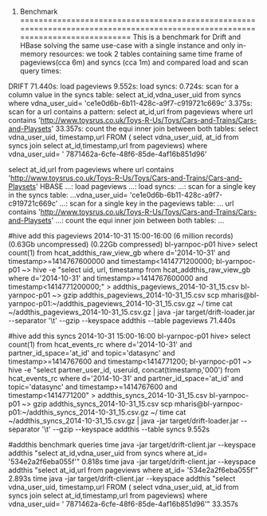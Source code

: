 1. Benchmark 
==============================================================================================================================
This is a benchmark for Drift and HBase solving the same use-case with a single instance and only in-memory resources: 
we took 2 tables containing same time frame of pageviews(cca 6m) and syncs (cca 1m) and compared load and scan query times:

DRIFT 
71.440s: load pageviews 
9.552s: load syncs: 
0.724s: scan for a column value in the syncs table: select at_id,vdna_user_uid from syncs where vdna_user_uid= 'ce1e0d6b-6b11-428c-a9f7-c919721c669c'
3.375s: scan for a url contains a pattern: select at_id,url from pageviews where url contains 'http://www.toysrus.co.uk/Toys-R-Us/Toys/Cars-and-Trains/Cars-and-Playsets'
33.357s: count the equi inner join between both tables: select vdna_user_uid, timestamp,url FROM ( select vdna_user_uid, at_id from syncs join select at_id,timestamp,url from pageviews) where vdna_user_uid= ' 7871462a-6cfe-48f6-85de-4af16b851d96'


select at_id,url from pageviews where url contains 'http://www.toysrus.co.uk/Toys-R-Us/Toys/Cars-and-Trains/Cars-and-Playsets'
HBASE
...: load pageviews 
...: load syncs: 
...: scan for a single key in the syncs table: ...vdna_user_uid= 'ce1e0d6b-6b11-428c-a9f7-c919721c669c'
...: scan for a single key in the pageviews table: ... url contains 'http://www.toysrus.co.uk/Toys-R-Us/Toys/Cars-and-Trains/Cars-and-Playsets'
...:  count the equi inner join between both tables: ...


#hive add this pageviews  2014-10-31 15:00-16:00 (6 million records) (0.63Gb uncompressed) (0.22Gb compressed)
bl-yarnpoc-p01 hive> select count(1) from hcat_addthis_raw_view_gb where d='2014-10-31' and timestamp>=1414767600000 and timestamp<1414771200000;
bl-yarnpoc-p01 ~> hive -e "select uid, url, timestamp from hcat_addthis_raw_view_gb where d='2014-10-31' and timestamp>=1414767600000 and timestamp<1414771200000;" > addthis_pageviews_2014-10-31_15.csv
bl-yarnpoc-p01 ~> gzip addthis_pageviews_2014-10-31_15.csv
scp mharis@bl-yarnpoc-p01:~/addthis_pageviews_2014-10-31_15.csv.gz ~/
time cat ~/addthis_pageviews_2014-10-31_15.csv.gz | java -jar target/drift-loader.jar --separator '\t' --gzip --keyspace addthis --table pageviews
71.440s

#hive add this syncs  2014-10-31 15:00-16:00
bl-yarnpoc-p01 hive> select count(1) from hcat_events_rc where d='2014-10-31' and partner_id_space='at_id' and topic='datasync' and timestamp>=1414767600 and timestamp<1414771200;
bl-yarnpoc-p01 ~> hive -e "select partner_user_id, useruid, concat(timestamp,'000') from hcat_events_rc where d='2014-10-31' and partner_id_space='at_id' and topic='datasync' and timestamp>=1414767600 and timestamp<1414771200" > addthis_syncs_2014-10-31_15.csv
bl-yarnpoc-p01 ~> gzip addthis_syncs_2014-10-31_15.csv
scp mharis@bl-yarnpoc-p01:~/addthis_syncs_2014-10-31_15.csv.gz ~/
time cat ~/addthis_syncs_2014-10-31_15.csv.gz | java -jar target/drift-loader.jar --separator '\t' --gzip --keyspace addthis --table syncs
9.552s

#addthis benchmark queries
time java -jar target/drift-client.jar --keyspace addthis "select at_id,vdna_user_uid from syncs where at_id= '534e2a2f6eba055f'"
0.818s
time java -jar target/drift-client.jar --keyspace addthis "select at_id,url from pageviews where at_id= '534e2a2f6eba055f'"
2.893s
time java -jar target/drift-client.jar --keyspace addthis "select vdna_user_uid, timestamp,url FROM ( select vdna_user_uid, at_id from syncs join select at_id,timestamp,url from pageviews) where vdna_user_uid= ' 7871462a-6cfe-48f6-85de-4af16b851d96'"
33.357s